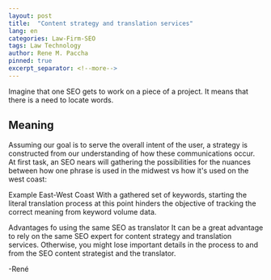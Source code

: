 ```yaml
---
layout: post
title:  "Content strategy and translation services"
lang: en
categories: Law-Firm-SEO
tags: Law Technology
author: Rene M. Paccha
pinned: true
excerpt_separator: <!--more-->
---
```


Imagine that one SEO gets to work on a piece of a project. It means that there is a need to locate words.

## Meaning

Assuming our goal is to serve the overall intent of the user, a strategy is constructed from our understanding of how these communications occur. At first task, an SEO nears will gathering the possibilities for the nuances between how one phrase is used in the midwest vs how it's used on the west coast:

Example East-West Coast
With a gathered set of keywords, starting the literal translation process at this point hinders the objective of tracking the correct meaning from keyword volume data.

Advantages fo using the same SEO as translator
It can be a great advantage to rely on the same SEO expert for content strategy and translation services. Otherwise, you might lose important details in the process to and from the SEO content strategist and the translator.

-René
